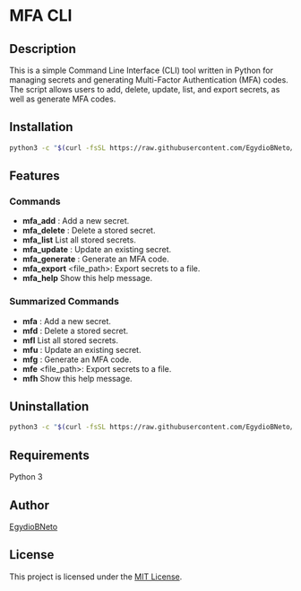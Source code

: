 # MFA CLI

## Description

This is a simple Command Line Interface (CLI) tool written in Python for managing secrets and generating Multi-Factor Authentication (MFA) codes. The script allows users to add, delete, update, list, and export secrets, as well as generate MFA codes.

## Installation

```bash
python3 -c "$(curl -fsSL https://raw.githubusercontent.com/EgydioBNeto/mfa-cli/main/install.py)"
```

## Features

### Commands

- **mfa_add** <name> <secret>: Add a new secret.
- **mfa_delete** <name>: Delete a stored secret.
- **mfa_list** List all stored secrets.
- **mfa_update** <name> <secret>: Update an existing secret.
- **mfa_generate** <name>: Generate an MFA code.
- **mfa_export** <file_path>: Export secrets to a file.
- **mfa_help** Show this help message.

### Summarized Commands

- **mfa** <name> <secret>: Add a new secret.
- **mfd** <name>: Delete a stored secret.
- **mfl** List all stored secrets.
- **mfu** <name> <secret>: Update an existing secret.
- **mfg** <name>: Generate an MFA code.
- **mfe** <file_path>: Export secrets to a file.
- **mfh** Show this help message.

## Uninstallation

```bash
python3 -c "$(curl -fsSL https://raw.githubusercontent.com/EgydioBNeto/mfa-cli/main/uninstall.py)"
```

## Requirements

Python 3

## Author

[EgydioBNeto](https://github.com/EgydioBNeto/mfa-cli/blob/main/LICENSE)

## License

This project is licensed under the [MIT License](URL_do_Link).

